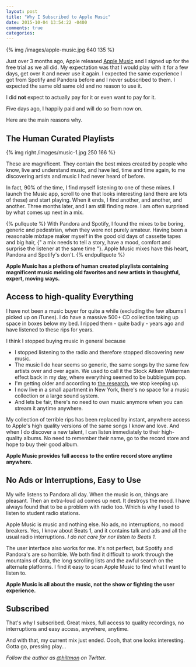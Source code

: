 ```yaml
---
layout: post
title: "Why I Subscribed to Apple Music"
date: 2015-10-04 13:54:22 -0400
comments: true
categories: 
---
```


{% img /images/apple-music.jpg 640 135 %}

Just over 3 months ago, Apple released [Apple Music](http://www.apple.com/music/) and I signed up for the free trial as we all did. My expectation was that I would play with it for a few days, get over it and never use it again. I expected the same experience I got from Spotify and Pandora before and I never subscribed to them. I expected the same old same old and no reason to use it.

I did **not** expect to actually pay for it or even want to pay for it. 

Five days ago, I happily paid and will do so from now on.

Here are the main reasons why.

## The Human Curated Playlists

{% img right /images/music-1.jpg 250 166 %}

These are magnificent. They contain the best mixes created by people who know, live and understand music, and have led, time and time again, to me discovering artists and music I had never heard of before.

In fact, 90% of the time, I find myself listening to one of these mixes. I launch the Music app, scroll to one that looks interesting (and there are lots of these) and start playing. When it ends, I find another, and another, and another. Three months later, and I am still finding more. I am often surprised by what comes up next in a mix.

{% pullquote %}
With Pandora and Spotify, I found the mixes to be boring, generic and pedestrian, when they were not purely amateur. Having been a reasonable mixtape maker myself in the good old days of cassette tapes and big hair, {" a mix needs to tell a story, have a mood, comfort and surprise the listener at the same time "}. Apple Music mixes have this heart, Pandora and Spotify's don't.
{% endpullquote %}

**Apple Music has a plethora of human created playlists containing magnificent music melding old favorites and new artists in thoughtful, expert, moving ways.**

## Access to high-quality Everything

I have not been a music buyer for quite a while (excluding the few albums I picked up on iTunes). I do have a massive 500+ CD collection taking up space in boxes below my bed. I ripped them - quite badly - years ago and have listened to these rips for years.

I think I stopped buying music in general because 

* I stopped listening to the radio and therefore stopped discovering new music.
* The music I do hear seems so generic, the same songs by the same few artists over and over again. We used to call it the Stock Aitken Waterman effect back in my day, where everything seemed to be bubblegum pop.
* I'm getting older and according to [the research](http://skynetandebert.com/2015/04/22/music-was-better-back-then-when-do-we-stop-keeping-up-with-popular-music/), we stop keeping up.
* I now live in a small apartment in New York, there's no space for a music collection or a large sound system.
* And lets be fair, there's no need to own music anymore when you can stream it anytime anywhere.

My collection of terrible rips has been replaced by instant, anywhere access to Apple's high quality versions of the same songs I know and love. And when I do discover a new talent, I can listen immediately to their high-quality albums. No need to remember their name, go to the record store and hope to buy their good album.

**Apple Music provides full access to the entire record store anytime anywhere.**

## No Ads or Interruptions, Easy to Use

My wife listens to Pandora all day. When the music is on, things are pleasant. Then an extra-loud ad comes up next. It destroys the mood. I have always found that to be a problem with radio too. Which is why I used to listen to student radio stations.

Apple Music is music and nothing else. No ads, no interruptions, no mood breakers. Yes, I know about Beats 1, and it contains talk and ads and all the usual radio interruptions. *I do not care for nor listen to Beats 1.*

The user interface also works for me. It's not perfect, but Spotify and Pandora's are so horrible. We both find it difficult to work through the mountains of data, the long scrolling lists and the awful search on the alternate platforms. I find it easy to scan Apple Music to find what I want to listen to.

**Apple Music is all about the music, not the show or fighting the user experience.**

## Subscribed

That's why I subscribed. Great mixes, full access to quality recordings, no interruptions and easy access, anywhere, anytime.

And with that, my current mix just ended. Oooh, that one looks interesting. Gotta go, pressing play...

*Follow the author as [@hiltmon](http://twitter.com/hiltmon) on Twitter.*